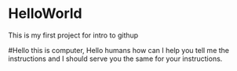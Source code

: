 # HelloWorld
This is my first project for intro to githup

#Hello this is computer, Hello humans how can I help you tell me the instructions and I should serve you the same for your instructions.
